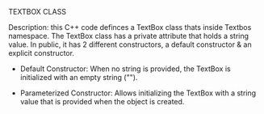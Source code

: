 TEXTBOX CLASS

Description: this C++ code definces a TextBox class thats inside 
Textbos namespace. The TextBox class has a private attribute that 
holds a string value. In public, it has 2 different constructors, a 
default constructor & an explicit constructor.

* Default Constructor: When no string is provided, the TextBox is 
initialized with an empty string ("").

* Parameterized Constructor: Allows initializing the TextBox with a string value that is provided when the object is created.
